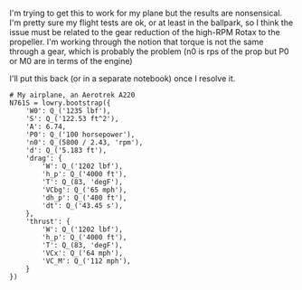 I'm trying to get this to work for my plane but the results are nonsensical. I'm pretty sure my flight tests are ok, or at least in the ballpark, so I think the issue must be related to the gear reduction of the high-RPM Rotax to the propeller. I'm working through the notion that torque is not the same through a gear, which is probably the problem (n0 is rps of the prop but P0 or M0 are in terms of the engine)

I'll put this back (or in a separate notebook) once I resolve it.

```
# My airplane, an Aerotrek A220
N761S = lowry.bootstrap({
    'W0': Q_('1235 lbf'),
    'S': Q_('122.53 ft^2'),
    'A': 6.74,
    'P0': Q_('100 horsepower'),
    'n0': Q_(5800 / 2.43, 'rpm'),
    'd': Q_('5.183 ft'),
    'drag': {
        'W': Q_('1202 lbf'),
        'h_p': Q_('4000 ft'),
        'T': Q_(83, 'degF'),
        'VCbg': Q_('65 mph'),
        'dh_p': Q_('400 ft'),
        'dt': Q_('43.45 s'),
    },
    'thrust': {
        'W': Q_('1202 lbf'),
        'h_p': Q_('4000 ft'),
        'T': Q_(83, 'degF'),
        'VCx': Q_('64 mph'),
        'VC_M': Q_('112 mph'),
    }
})
```

